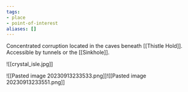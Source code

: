 ```yaml
---
tags:
- place
- point-of-interest
aliases: []
---
```

Concentrated corruption located in the caves beneath [[Thistle Hold]]. Accessible by tunnels or the [[Sinkhole]].

![[crystal_isle.jpg]]

![[Pasted image 20230913233533.png]]![[Pasted image 20230913233551.png]]
